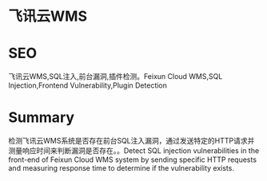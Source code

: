 # 飞讯云WMS
# SEO
飞讯云WMS,SQL注入,前台漏洞,插件检测。Feixun Cloud WMS,SQL Injection,Frontend Vulnerability,Plugin Detection
# Summary
检测飞讯云WMS系统是否存在前台SQL注入漏洞，通过发送特定的HTTP请求并测量响应时间来判断漏洞是否存在。。Detect SQL injection vulnerabilities in the front-end of Feixun Cloud WMS system by sending specific HTTP requests and measuring response time to determine if the vulnerability exists.
